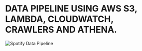 # DATA PIPELINE USING AWS S3, LAMBDA, CLOUDWATCH, CRAWLERS AND ATHENA.
![Spotify Data Pipeline](Spotify_Datapipelines/blob/main/spotify02_usingAWS/python.png) 
